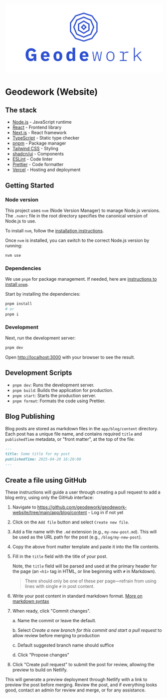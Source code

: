 <div align="center" style="margin-top: 1em; margin-bottom: 3em;">
  <a href="https://geodework.com"><img alt="Geodework hero and logo" src="./public/images/logo-vertical-blue-transparent.svg"></a>
</div>

# Geodework (Website)

## The stack

- [Node.js](https://nodejs.org/en) - JavaScript runtime
- [React](https://react.dev/) - Frontend library
- [Next.js](https://nextjs.org/) - React framework
- [TypeScript](https://www.typescriptlang.org/) - Static type checker
- [pnpm](https://pnpm.io/) - Package manager
- [Tailwind CSS](https://tailwindcss.com/) - Styling
- [shadcn/ui](https://ui.shadcn.com/) - Components
- [ESLint](https://eslint.org/) - Code linter
- [Prettier](https://prettier.io/) - Code formatter
- [Vercel](https://vercel.com/) - Hosting and deployment

## Getting Started

### Node version

This project uses `nvm` (Node Version Manager) to manage Node.js versions. The `.nvmrc` file in the root directory specifies the canonical version of Node.js to use.

To install `nvm`, follow the [installation instructions](https://github.com/nvm-sh/nvm#installing-and-updating).

Once `nvm` is installed, you can switch to the correct Node.js version by running:

```bash
nvm use
```

### Dependencies

We use `pnpm` for package management. If needed, here are [instructions to install `pnpm`](https://pnpm.io/installation).

Start by installing the dependencies:

```bash
pnpm install
# or
pnpm i
```

### Development

Next, run the development server:

```bash
pnpm dev
```

Open [http://localhost:3000](http://localhost:3000) with your browser to see the result.

## Development Scripts

- `pnpm dev`: Runs the development server.
- `pnpm build`: Builds the application for production.
- `pnpm start`: Starts the production server.
- `pnpm format`: Formats the code using Prettier.


## Blog Publishing

Blog posts are stored as markdown files in the `app/blog/content` directory. Each post has a unique file name, and contains required `title` and `publishedTime` metadata, or "front matter", at the top of the file:

```markdown
---
title: Some title for my post
publishedTime: 2025-04-20 16:20:00
---
```


## Create a file using GitHub

These instructions will guide a user through creating a pull request to add a blog entry, using only the GitHub interface:

1. Navigate to https://github.com/geodework/geodework-website/tree/main/app/blog/content - Log in if not yet

2. Click on the `Add file` button and select `Create new file`.

3. Add a file name with the `.md` extension (e.g., `my-new-post.md`). This will be used as the URL path for the post (e.g., `/blog/my-new-post`).

4. Copy the above front matter template and paste it into the file contents.

5. Fill in the `title` field with the title of your post.

    Note, the `title` field will be parsed and used at the primary header for the page (an `<h1>` tag in HTML, or line beginning with `#` in Markdown).

    > There should only be one of these per page—refrain from using lines with single `#` in post content.

6. Write your post content in standard markdown format. [More on markdown syntax](https://www.markdownguide.org/basic-syntax/)

7. When ready, click "Commit changes".

    a. Name the commit or leave the default.

    b. Select _Create a new branch for this commit and start a pull request_ to allow review before merging to production

    c. Default suggested branch name should suffice

    d. Click "Propose changes"

9. Click "Create pull request" to submit the post for review, allowing the preview to build on Netlify.

This will generate a preview deployment through Netlify with a link to preview the post before merging. Review the post, and if everything looks good, contact an admin for review and merge, or for any assistance.
